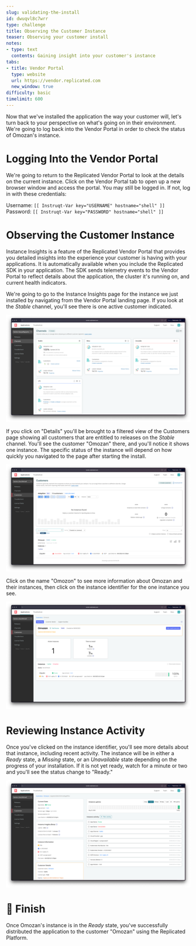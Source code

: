 ```yaml
---
slug: validating-the-install
id: dwuqvl8c7wrr
type: challenge
title: Observing the Customer Instance
teaser: Observing your customer install
notes:
- type: text
  contents: Gaining insight into your customer's instance
tabs:
- title: Vendor Portal
  type: website
  url: https://vendor.replicated.com
  new_window: true
difficulty: basic
timelimit: 600
---
```


Now that we've installed the application the way your customer
will, let's turn back to your perspective on what's going on
in their environment. We're going to log back into the Vendor
Portal in order to check the status of Omozan's instance.

Logging Into the Vendor Portal
==============================

We're going to return to the Replicated Vendor Portal to look
at the details on the current instance. Click on the Vendor
Portal tab to open up a new browser window and access the
portal. You may still be logged in. If not, log in with these
credentials:

Username: `[[ Instruqt-Var key="USERNAME" hostname="shell" ]]`<br/>
Password: `[[ Instruqt-Var key="PASSWORD" hostname="shell" ]]`

Observing the Customer Instance
===============================

Instance Insights is a feature of the Replicated Vendor Portal
that provides you detailed insights into the experience your
customer is having with your applications. It is automatically
available when you include the Replicated SDK in your application.
The SDK sends telemetry events to the Vendor Portal to reflect
details about the application, the cluster it's running on, and
current health indicators.

We're going to go to the Instance Insights page for the instance we
just installed by navigating from the Vendor Portal landing page.
If you look at the _Stable_ channel, you'll see there is one
active customer indicated.

![Active Customer in Stable Channel](../assets/active-customer-in-channel.png)

If you click on "Details" you'll be brought to a filtered view of
the Customers page showing all customers that are entitled to releases
on the _Stable_ channel. You'll see the customer "Omozan" there, and
you'll notice it shows one instance. The specific status of the
instance will depend on how quickly you navigated to the page after
starting the install.

![Stable Channel Customer List](../assets/stable-channel-customers.png)

Click on the name "Omozon" to see more information about Omozan
and their instances, then click on the instance identifier
for the one instance you see.

![Omozan Customer Page](../assets/omozan-customer-page.png)

Reviewing Instance Activity
===========================

Once you've clicked on the instance identifier, you'll see more
details about that instance, including recent activity. The instance
will be in either a _Ready_ state, a _Missing_ state, or an
_Unavailable_ state depending on the progress of your installation.
If it is not yet ready, watch for a minute or two and
you'll see the status change to "Ready."

![Customer Instance Details](../assets/instance-details.png)

🏁 Finish
=========

Once Omozan's instance is in the _Ready_ state, you've successfully
distributed the application to the customer "Omozan" using the
Replicated Platform.
